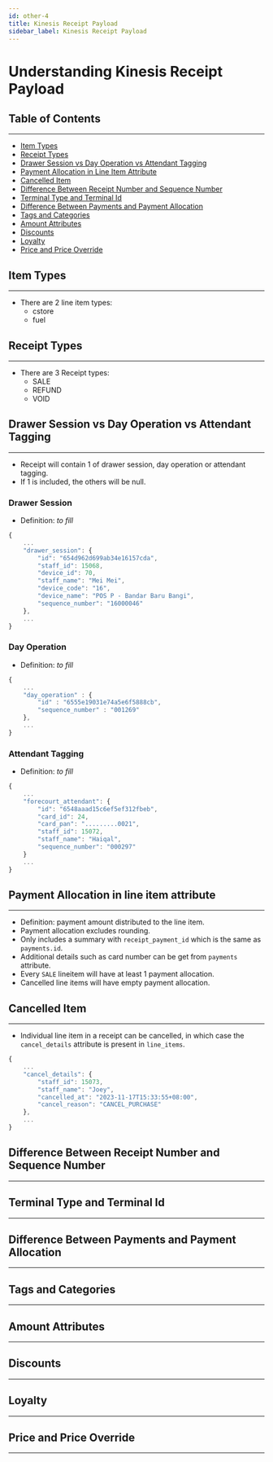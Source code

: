 ```yaml
---
id: other-4
title: Kinesis Receipt Payload
sidebar_label: Kinesis Receipt Payload
---
```


# Understanding Kinesis Receipt Payload

## Table of Contents

***

* [Item Types](https://gitlab.teratotech.com/ronpos/technical-documentation/-/blob/main/knowledge-base/kinesis-receipt-payload.md?ref_type=heads#item-types)
* [Receipt Types](https://gitlab.teratotech.com/ronpos/technical-documentation/-/blob/main/knowledge-base/kinesis-receipt-payload.md?ref_type=heads#receipt-types)
* [Drawer Session vs Day Operation vs Attendant Tagging](https://gitlab.teratotech.com/ronpos/technical-documentation/-/blob/main/knowledge-base/kinesis-receipt-payload.md?ref_type=heads#drawer-session-vs-day-operation-vs-attendant-tagging)
* [Payment Allocation in Line Item Attribute](https://gitlab.teratotech.com/ronpos/technical-documentation/-/blob/main/knowledge-base/kinesis-receipt-payload.md?ref_type=heads#payment-allocation-in-line-item-attribute)
* [Cancelled Item](https://gitlab.teratotech.com/ronpos/technical-documentation/-/blob/main/knowledge-base/kinesis-receipt-payload.md?ref_type=heads#cancelled-item)
* [Difference Between Receipt Number and Sequence Number](https://gitlab.teratotech.com/ronpos/technical-documentation/-/blob/main/knowledge-base/kinesis-receipt-payload.md?ref_type=heads#difference-between-receipt-number-and-sequence-number)
* [Terminal Type and Terminal Id](https://gitlab.teratotech.com/ronpos/technical-documentation/-/blob/main/knowledge-base/kinesis-receipt-payload.md?ref_type=heads#terminal-type-and-terminal-id)
* [Difference Between Payments and Payment Allocation](https://gitlab.teratotech.com/ronpos/technical-documentation/-/blob/main/knowledge-base/kinesis-receipt-payload.md?ref_type=heads#difference-between-payments-and-payment-allocation)
* [Tags and Categories](https://gitlab.teratotech.com/ronpos/technical-documentation/-/blob/main/knowledge-base/kinesis-receipt-payload.md?ref_type=heads#tags-and-categories)
* [Amount Attributes](https://gitlab.teratotech.com/ronpos/technical-documentation/-/blob/main/knowledge-base/kinesis-receipt-payload.md?ref_type=heads#amount-attributes)
* [Discounts](https://gitlab.teratotech.com/ronpos/technical-documentation/-/blob/main/knowledge-base/kinesis-receipt-payload.md?ref_type=heads#discounts)
* [Loyalty](https://gitlab.teratotech.com/ronpos/technical-documentation/-/blob/main/knowledge-base/kinesis-receipt-payload.md?ref_type=heads#loyalty)
* [Price and Price Override](https://gitlab.teratotech.com/ronpos/technical-documentation/-/blob/main/knowledge-base/kinesis-receipt-payload.md?ref_type=heads#price-and-price-override)

## Item Types

***

* There are 2 line item types:
    * cstore
    * fuel

## Receipt Types

***

* There are 3 Receipt types:
    * SALE
    * REFUND
    * VOID

## Drawer Session vs Day Operation vs Attendant Tagging

***

* Receipt will contain 1 of drawer session, day operation or attendant tagging.
* If 1 is included, the others will be null.

### Drawer Session

* Definition: _to fill_

```javascript
{
    ...
    "drawer_session": {
        "id": "654d962d699ab34e16157cda",
        "staff_id": 15068,
        "device_id": 70,
        "staff_name": "Mei Mei",
        "device_code": "16",
        "device_name": "POS P - Bandar Baru Bangi",
        "sequence_number": "16000046"
    },
    ...
}
```

### Day Operation

* Definition: _to fill_

```javascript
{
    ...
    "day_operation" : {
        "id" : "6555e19031e74a5e6f5888cb",
        "sequence_number" : "001269"
    },
    ...
}
```

### Attendant Tagging

* Definition: _to fill_

```javascript
{
    ...
    "forecourt_attendant": {
        "id": "6548aaad15c6ef5ef312fbeb",
        "card_id": 24,
        "card_pan": ".........0021",
        "staff_id": 15072,
        "staff_name": "Haiqal",
        "sequence_number": "000297"
    }
    ...
}
```

## Payment Allocation in line item attribute

***

* Definition: payment amount distributed to the line item.
* Payment allocation excludes rounding.
* Only includes a summary with `receipt_payment_id` which is the same as `payments.id`.
* Additional details such as card number can be get from `payments` attribute.
* Every `SALE` lineitem will have at least 1 payment allocation.
* Cancelled line items will have empty payment allocation.

## Cancelled Item

***

* Individual line item in a receipt can be cancelled, in which case the `cancel_details` attribute is present in `line_items`.

```javascript
{
    ...
    "cancel_details": {
        "staff_id": 15073,
        "staff_name": "Joey",
        "cancelled_at": "2023-11-17T15:33:55+08:00",
        "cancel_reason": "CANCEL_PURCHASE"
    },
    ...
}
```

## Difference Between Receipt Number and Sequence Number

***

## Terminal Type and Terminal Id

***

## Difference Between Payments and Payment Allocation

***

## Tags and Categories

***

## Amount Attributes

***

## Discounts

***

## Loyalty

***

## Price and Price Override

***

